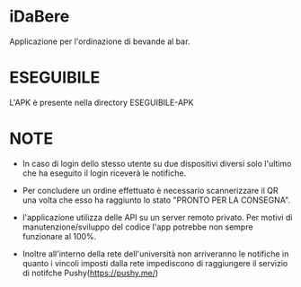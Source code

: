 # iDaBere
Applicazione per l'ordinazione di bevande al bar.

# ESEGUIBILE
L'APK è presente nella directory ESEGUIBILE-APK

# NOTE
- In caso di login dello stesso utente su due dispositivi diversi solo l'ultimo che ha eseguito il login riceverà le notifiche.  

- Per concludere un ordine effettuato è necessario scannerizzare il QR una volta che esso ha raggiunto lo stato "PRONTO PER LA CONSEGNA".  

- l'applicazione utilizza delle API su un server remoto privato. Per motivi di manutenzione/sviluppo del codice l'app potrebbe non sempre funzionare al 100%.  

- Inoltre all'interno della rete dell'università non arriveranno le notifiche in quanto i vincoli imposti dalla rete impediscono di raggiungere il servizio di notifche Pushy(https://pushy.me/)
